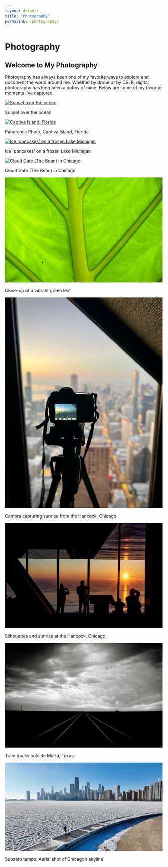 ```yaml
---
layout: default
title: "Photography"
permalink: /photography/
---
```


# Photography
<h2 class="intro-title">Welcome to My Photography</h2>

<p class="intro-text">
Photography has always been one of my favorite ways to explore and document the world around me. Whether by drone or by DSLR, digital photography has long been a hobby of mine. Below are some of my favorite moments I've captured.
</p>

<div class="gallery">
  <!-- Photo 1 -->
  <div class="photo">
    <a href="/images/photography/DJI_0946.jpg" data-lightbox="gallery" data-title="Sunset over the ocean">
      <img class="photography-image" src="/images/photography/DJI_0946.jpg" alt="Sunset over the ocean">
    </a>
    <p>Sunset over the ocean</p>
  </div>

  <!-- Photo 2 -->
  <div class="photo">
    <a href="/images/photography/captiva-pano.jpg" data-lightbox="gallery" data-title="Captiva Island, Florida">
      <img class="photography-image" src="/images/photography/captiva-pano.jpg" alt="Captiva Island, Florida">
    </a>
    <p>Panoramic Photo, Captiva Island, Florida</p>
  </div>

  <!-- Photo 3 -->
  <div class="photo">
    <a href="/images/photography/DJI_0864.jpg" data-lightbox="gallery" data-title="Ice 'pancakes' on a frozen Lake Michigan">
      <img class="photography-image" src="/images/photography/DJI_0864.jpg" alt="Ice 'pancakes' on a frozen Lake Michigan">
    </a>
    <p>Ice 'pancakes' on a frozen Lake Michigan</p>
  </div>

  <!-- Photo 4 -->
  <div class="photo">
    <a href="/images/photography/DSC_9695.jpg" data-lightbox="gallery" data-title="Cloud Gate (The Bean) in Chicago">
      <img class="photography-image" src="/images/photography/DSC_9695.jpg" alt="Cloud Gate (The Bean) in Chicago">
    </a>
    <p>Cloud Gate (The Bean) in Chicago</p>
  </div>

  <!-- Photo 5 -->
  <div class="photo">
    <a href="/images/photography/IMG_0730-1.jpg" data-lightbox="gallery" data-title="Close-up of a vibrant green leaf">
      <img class="photography-image" src="/images/photography/IMG_0730-1.jpg" alt="Close-up of a vibrant green leaf">
    </a>
    <p>Close-up of a vibrant green leaf</p>
  </div>

  <!-- Photo 6 -->
  <div class="photo">
    <a href="/images/photography/IMG_3465.jpeg" data-lightbox="gallery" data-title="Camera capturing sunrise from the Hancock, Chicago">
      <img class="photography-image" src="/images/photography/IMG_3465.jpeg" alt="Camera capturing sunrise from the Hancock, Chicago">
    </a>
    <p>Camera capturing sunrise from the Hancock, Chicago</p>
  </div>

  <!-- Photo 7 -->
  <div class="photo">
    <a href="/images/photography/DSC_3713-Edit-Edit.jpeg" data-lightbox="gallery" data-title="Silhouettes and sunrise at the Hancock, Chicago">
      <img class="photography-image" src="/images/photography/DSC_3713-Edit-Edit.jpeg" alt="Silhouettes and sunrise at the Hancock, Chicago">
    </a>
    <p>Silhouettes and sunrise at the Hancock, Chicago</p>
  </div>

  <!-- Additional Photo 8 -->
  <div class="photo">
    <a href="/images/photography/DSC_0528_adj.jpeg" data-lightbox="gallery" data-title="Train tracks outside Marfa, Texas">
      <img class="photography-image" src="/images/photography/DSC_0528_adj.jpeg" alt="Train tracks outside Marfa, Texas">
    </a>
    <p>Train tracks outside Marfa, Texas</p>
  </div>

  <!-- Additional Photo 9 -->
  <div class="photo">
    <a href="/images/photography/frozen_chicago.jpeg" data-lightbox="gallery" data-title="Subzero temps: Aerial shot of Chicago’s skyline">
      <img class="photography-image" src="/images/photography/frozen_chicago.jpeg" alt="Subzero temps: Aerial shot of Chicago’s skyline">
    </a>
    <p>Subzero temps: Aerial shot of Chicago’s skyline</p>
  </div>
</div>
